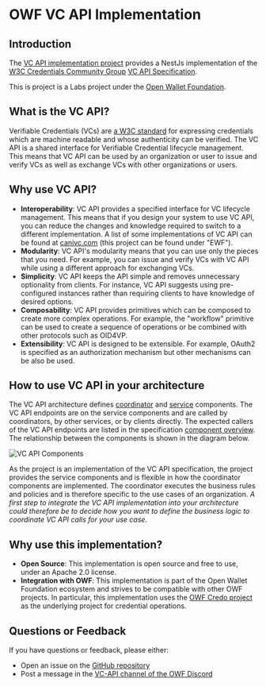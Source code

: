 # OWF VC API Implementation

## Introduction
The [VC API implementation project](https://github.com/openwallet-foundation-labs/vc-api) provides a NestJs implementation of the [W3C Credentials Community Group](https://w3c-ccg.github.io/) [VC API Specification](https://w3c-ccg.github.io/vc-api).

This is project is a Labs project under the [Open Wallet Foundation](https://openwallet.foundation/).

## What is the VC API?
Verifiable Credentials (VCs) are [a W3C standard](https://www.w3.org/TR/vc-data-model/) for expressing credentials which are machine readable and whose authenticity can be verified.
The VC API is a shared interface for Verifiable Credential lifecycle management.
This means that VC API can be used by an organization or user to issue and verify VCs as well as exchange VCs with other organizations or users.

## Why use VC API?
- **Interoperability**: VC API provides a specified interface for VC lifecycle management. This means that if you design your system to use VC API, you can reduce the changes and knowledge required to switch to a different implementation. A list of some implementations of VC API can be found at [canivc.com](https://canivc.com) (this project can be found under "EWF"). 
- **Modularity**: VC API's modularity means that you can use only the pieces that you need. For example, you can issue and verify VCs with VC API while using a different approach for exchanging VCs.
- **Simplicity**: VC API keeps the API simple and removes unnecessary optionality from clients. For instance, VC API suggests using pre-configured instances rather than requiring clients to have knowledge of desired options.
- **Composability**: VC API provides primitives which can be composed to create more complex operations. For example, the "workflow" primitive can be used to create a sequence of operations or be combined with other protocols such as OID4VP.
- **Extensibility**: VC API is designed to be extensible. For example, OAuth2 is specified as an authorization mechanism but other mechanisms can be also be used.

## How to use VC API in your architecture

The VC API architecture defines [coordinator](https://w3c-ccg.github.io/vc-api/#coordinators) and [service](https://w3c-ccg.github.io/vc-api/#services) components.
The VC API endpoints are on the service components and are called by coordinators, by other services, or by clients directly.
The expected callers of the VC API endpoints are listed in the specification [component overview](https://w3c-ccg.github.io/vc-api/#api-component-overview).
The relationship between the components is shown in the diagram below.

![VC API Components](https://w3c-ccg.github.io/vc-api/diagrams/components.svg)

As the project is an implementation of the VC API specification, the project provides the service components and is flexible in how the coordinator components are implemented.
The coordinator executes the business rules and policies and is therefore specific to the use cases of an organization.
*A first step to integrate the VC API implementation into your architecture could therefore be to decide how you want to define the business logic to coordinate VC API calls for your use case.*

## Why use this implementation?
- **Open Source**: This implementation is open source and free to use, under an Apache 2.0 license.
- **Integration with OWF**: This implementation is part of the Open Wallet Foundation ecosystem and strives to be compatible with other OWF projects. In particular, this implementation uses the [OWF Credo project](https://github.com/openwallet-foundation/credo-ts) as the underlying project for credential operations.

## Questions or Feedback

If you have questions or feedback, please either:
- Open an issue on the [GitHub repository](https://github.com/openwallet-foundation-labs/vc-api)
- Post a message in the [VC-API channel of the OWF Discord](https://discord.gg/3B2nFmHsqt)
